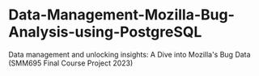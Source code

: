 # Data-Management-Mozilla-Bug-Analysis-using-PostgreSQL
Data management and unlocking insights: A Dive into Mozilla's Bug Data (SMM695 Final Course Project 2023)
